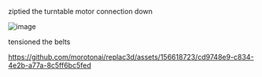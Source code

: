 ziptied the turntable motor connection down

![image](https://github.com/morotonai/replac3d/assets/156618723/4059f509-e7dd-4379-a436-9f3975b6ac2c)

tensioned the belts

https://github.com/morotonai/replac3d/assets/156618723/cd9748e9-c834-4e2b-a77a-8c5ff6bc5fed

